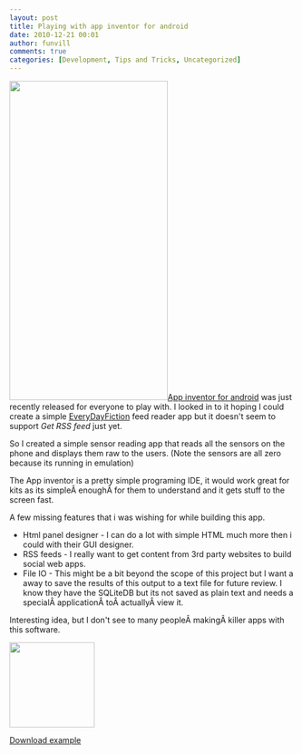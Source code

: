```yaml
---
layout: post
title: Playing with app inventor for android
date: 2010-12-21 00:01
author: funvill
comments: true
categories: [Development, Tips and Tricks, Uncategorized]
---
```

<a href="http://www.abluestar.com/blog/wp-content/uploads/2010/12/app_view.png"><img class="alignright size-full wp-image-1171" title="app_view" src="http://www.abluestar.com/blog/wp-content/uploads/2010/12/app_view.png" alt="" width="279" height="563" /></a><a href="http://appinventor.googlelabs.com/">App inventor for android</a> was just recently released for everyone to play with. I looked in to it hoping I could create a simple <a href="http://www.everydayfiction.com/">EveryDayFiction</a> feed reader app but it doesn't seem to support <em>Get RSS feed</em> just yet.

So I created a simple sensor reading app that reads all the sensors on the phone and displays them raw to the users. (Note the sensors are all zero because its running in emulation)

The App inventor is a pretty simple programing IDE, it would work great for kits as its simpleÂ enoughÂ for them to understand and it gets stuff to the screen fast.

A few missing features that i was wishing for while building this app.
<ul>
	<li>Html panel designer - I can do a lot with simple HTML much more then i could with their GUI designer.</li>
	<li>RSS feeds - I really want to get content from 3rd party websites to build social web apps.</li>
	<li>File IO - This might be a bit beyond the scope of this project but I want a away to save the results of this output to a text file for future review. I know they have the SQLiteDB but its not saved as plain text and needs a specialÂ applicationÂ toÂ actuallyÂ view it.</li>
</ul>
Interesting idea, but I don't see to many peopleÂ makingÂ killer apps with this software.

<a href="http://www.abluestar.com/blog/wp-content/uploads/2010/12/blocksEditor.png"><img class="alignnone size-thumbnail wp-image-1169" title="blocksEditor" src="http://www.abluestar.com/blog/wp-content/uploads/2010/12/blocksEditor-150x150.png" alt="" width="150" height="150" /></a>

<a href="http://www.abluestar.com/blog/wp-content/uploads/2010/12/Sensors_b001.zip">Download example</a>
